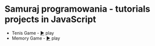 # Samuraj programowania - tutorials projects in JavaScript 

* Tenis Game - [:arrow_forward:](https://htmlpreview.github.io/?https://github.com/MartaNiemiec/Samuraj_programowania-turorials_projects/blob/master/Tenis%20Game/index.html) play
* Memory Game - [:arrow_forward:](https://htmlpreview.github.io/?https://github.com/MartaNiemiec/Samuraj_programowania-turorials_projects/blob/master/Memory%20game/index.html) play
